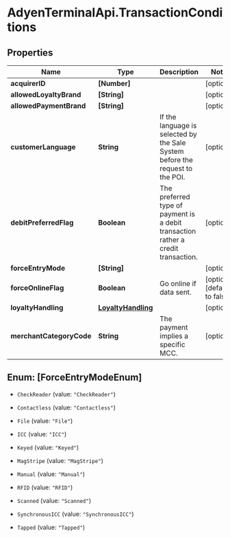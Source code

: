 # AdyenTerminalApi.TransactionConditions

## Properties

Name | Type | Description | Notes
------------ | ------------- | ------------- | -------------
**acquirerID** | **[Number]** |  | [optional] 
**allowedLoyaltyBrand** | **[String]** |  | [optional] 
**allowedPaymentBrand** | **[String]** |  | [optional] 
**customerLanguage** | **String** | If the language is selected by the Sale System before the request to the POI. | [optional] 
**debitPreferredFlag** | **Boolean** | The preferred type of payment is a debit transaction rather a credit transaction. | [optional] 
**forceEntryMode** | **[String]** |  | [optional] 
**forceOnlineFlag** | **Boolean** | Go online if data sent. | [optional] [default to false]
**loyaltyHandling** | [**LoyaltyHandling**](LoyaltyHandling.md) |  | [optional] 
**merchantCategoryCode** | **String** | The payment implies a specific MCC. | [optional] 



## Enum: [ForceEntryModeEnum]


* `CheckReader` (value: `"CheckReader"`)

* `Contactless` (value: `"Contactless"`)

* `File` (value: `"File"`)

* `ICC` (value: `"ICC"`)

* `Keyed` (value: `"Keyed"`)

* `MagStripe` (value: `"MagStripe"`)

* `Manual` (value: `"Manual"`)

* `RFID` (value: `"RFID"`)

* `Scanned` (value: `"Scanned"`)

* `SynchronousICC` (value: `"SynchronousICC"`)

* `Tapped` (value: `"Tapped"`)




